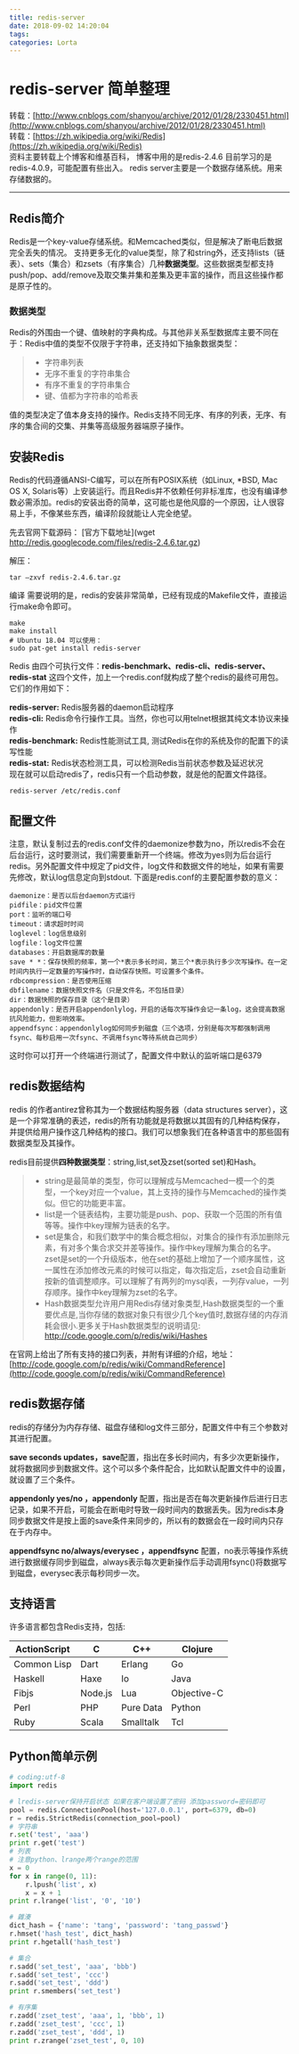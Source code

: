 ```yaml
---
title: redis-server
date: 2018-09-02 14:20:04
tags:
categories: Lorta
---
```


# redis-server 简单整理

转载：[http://www.cnblogs.com/shanyou/archive/2012/01/28/2330451.html](http://www.cnblogs.com/shanyou/archive/2012/01/28/2330451.html)  
转载：[https://zh.wikipedia.org/wiki/Redis](https://zh.wikipedia.org/wiki/Redis)  
资料主要转载上个博客和维基百科， 博客中用的是redis-2.4.6
目前学习的是redis-4.0.9，可能配置有些出入。
redis server主要是一个数据存储系统。用来存储数据的。

---

## Redis简介
 Redis是一个key-value存储系统。和Memcached类似，但是解决了断电后数据完全丢失的情况。
 支持更多无化的value类型，除了和string外，还支持lists（链表）、sets（集合）和zsets（有序集合）几种**数据类型**。这些数据类型都支持push/pop、add/remove及取交集并集和差集及更丰富的操作，而且这些操作都是原子性的。
### 数据类型
Redis的外围由一个键、值映射的字典构成。与其他非关系型数据库主要不同在于：Redis中值的类型不仅限于字符串，还支持如下抽象数据类型：

> * 字符串列表
> * 无序不重复的字符串集合
> * 有序不重复的字符串集合
> * 键、值都为字符串的哈希表

值的类型决定了值本身支持的操作。Redis支持不同无序、有序的列表，无序、有序的集合间的交集、并集等高级服务器端原子操作。
## 安装Redis
Redis的代码遵循ANSI-C编写，可以在所有POSIX系统（如Linux, *BSD, Mac OS X, Solaris等）上安装运行。而且Redis并不依赖任何非标准库，也没有编译参数必需添加。redis的安装出奇的简单，这可能也是他风靡的一个原因，让人很容易上手，不像某些东西，编译阶段就能让人完全绝望。

先去官网下载源码：
[官方下载地址](wget http://redis.googlecode.com/files/redis-2.4.6.tar.gz)

解压：
```shell
tar –zxvf redis-2.4.6.tar.gz
```
编译
需要说明的是，redis的安装非常简单，已经有现成的Makefile文件，直接运行make命令即可。
```shell
make
make install
# Ubuntu 18.04 可以使用：
sudo pat-get install redis-server
```
Redis 由四个可执行文件：**redis-benchmark、redis-cli、redis-server、redis-stat** 这四个文件，加上一个redis.conf就构成了整个redis的最终可用包。它们的作用如下：

**redis-server:** Redis服务器的daemon启动程序  
**redis-cli:** Redis命令行操作工具。当然，你也可以用telnet根据其纯文本协议来操作  
**redis-benchmark:** Redis性能测试工具, 测试Redis在你的系统及你的配置下的读写性能  
**redis-stat:** Redis状态检测工具，可以检测Redis当前状态参数及延迟状况  
现在就可以启动redis了，redis只有一个启动参数，就是他的配置文件路径。  
```shell
redis-server /etc/redis.conf
```
## 配置文件
注意，默认复制过去的redis.conf文件的daemonize参数为no，所以redis不会在后台运行，这时要测试，我们需要重新开一个终端。修改为yes则为后台运行redis。另外配置文件中规定了pid文件，log文件和数据文件的地址，如果有需要先修改，默认log信息定向到stdout.
下面是redis.conf的主要配置参数的意义：
```shell
daemonize：是否以后台daemon方式运行
pidfile：pid文件位置
port：监听的端口号
timeout：请求超时时间
loglevel：log信息级别
logfile：log文件位置
databases：开启数据库的数量
save * *：保存快照的频率，第一个*表示多长时间，第三个*表示执行多少次写操作。在一定时间内执行一定数量的写操作时，自动保存快照。可设置多个条件。
rdbcompression：是否使用压缩
dbfilename：数据快照文件名（只是文件名，不包括目录）
dir：数据快照的保存目录（这个是目录）
appendonly：是否开启appendonlylog，开启的话每次写操作会记一条log，这会提高数据抗风险能力，但影响效率。
appendfsync：appendonlylog如何同步到磁盘（三个选项，分别是每次写都强制调用fsync、每秒启用一次fsync、不调用fsync等待系统自己同步）
```
这时你可以打开一个终端进行测试了，配置文件中默认的监听端口是6379
## redis数据结构
redis 的作者antirez曾称其为一个数据结构服务器（data structures server），这是一个非常准确的表述，redis的所有功能就是将数据以其固有的几种结构保存，并提供给用户操作这几种结构的接口。我们可以想象我们在各种语言中的那些固有数据类型及其操作。

redis目前提供**四种数据类型**：string,list,set及zset(sorted set)和Hash。

> * string是最简单的类型，你可以理解成与Memcached一模一个的类型，一个key对应一个value，其上支持的操作与Memcached的操作类似。但它的功能更丰富。
> * list是一个链表结构，主要功能是push、pop、获取一个范围的所有值等等。操作中key理解为链表的名字。
> * set是集合，和我们数学中的集合概念相似，对集合的操作有添加删除元素，有对多个集合求交并差等操作。操作中key理解为集合的名字。zset是set的一个升级版本，他在set的基础上增加了一个顺序属性，这一属性在添加修改元素的时候可以指定，每次指定后，zset会自动重新按新的值调整顺序。可以理解了有两列的mysql表，一列存value，一列存顺序。操作中key理解为zset的名字。
> * Hash数据类型允许用户用Redis存储对象类型,Hash数据类型的一个重要优点是,当你存储的数据对象只有很少几个key值时,数据存储的内存消耗会很小.更多关于Hash数据类型的说明请见: http://code.google.com/p/redis/wiki/Hashes

在官网上给出了所有支持的接口列表，并附有详细的介绍，地址：
[http://code.google.com/p/redis/wiki/CommandReference](http://code.google.com/p/redis/wiki/CommandReference)
## redis数据存储
redis的存储分为内存存储、磁盘存储和log文件三部分，配置文件中有三个参数对其进行配置。

**save seconds updates，save**配置，指出在多长时间内，有多少次更新操作，就将数据同步到数据文件。这个可以多个条件配合，比如默认配置文件中的设置，就设置了三个条件。

**appendonly yes/no ，appendonly** 配置，指出是否在每次更新操作后进行日志记录，如果不开启，可能会在断电时导致一段时间内的数据丢失。因为redis本身同步数据文件是按上面的save条件来同步的，所以有的数据会在一段时间内只存在于内存中。

**appendfsync no/always/everysec ，appendfsync** 配置，no表示等操作系统进行数据缓存同步到磁盘，always表示每次更新操作后手动调用fsync()将数据写到磁盘，everysec表示每秒同步一次。

## 支持语言
许多语言都包含Redis支持，包括:

ActionScript | C | C++ | Clojure
 ------ | ------ | ------ | ------
 Common Lisp | Dart | Erlang | Go 
 Haskell | Haxe | Io | Java 
 Fibjs | Node.js | Lua | Objective-C 
 Perl | PHP | Pure Data | Python 
 Ruby | Scala | Smalltalk | Tcl
## Python简单示例
``` python
# coding:utf-8
import redis

# lredis-server保持开启状态 如果在客户端设置了密码 添加password=密码即可
pool = redis.ConnectionPool(host='127.0.0.1', port=6379, db=0)
r = redis.StrictRedis(connection_pool=pool)
# 字符串
r.set('test', 'aaa')
print r.get('test')
# 列表
# 注意python、lrange两个range的范围
x = 0
for x in range(0, 11):
    r.lpush('list', x)
    x = x + 1
print r.lrange('list', '0', '10')

# 雜湊
dict_hash = {'name': 'tang', 'password': 'tang_passwd'}
r.hmset('hash_test', dict_hash)
print r.hgetall('hash_test')

# 集合
r.sadd('set_test', 'aaa', 'bbb')
r.sadd('set_test', 'ccc')
r.sadd('set_test', 'ddd')
print r.smembers('set_test')

# 有序集
r.zadd('zset_test', 'aaa', 1, 'bbb', 1)
r.zadd('zset_test', 'ccc', 1)
r.zadd('zset_test', 'ddd', 1)
print r.zrange('zset_test', 0, 10)
```

